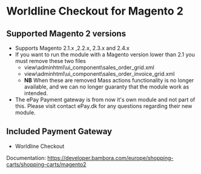 # Worldline Checkout for Magento 2

## Supported Magento 2 versions

* Supports Magento 2.1.x ,2.2.x, 2.3.x and 2.4.x
* If you want to run the module with a Magento version lower than 2.1 you must remove
  these two files
    * view\adminhtml\ui_component\sales_order_grid.xml
    * view\adminhtml\ui_component\sales_order_invoice_grid.xml
    * **NB** When these are removed Mass actions functionality is no longer available,
      and we can no longer guaranty that the module work as intended.
* The ePay Payment gateway is from now it's own module and not part of this. Please visit contact ePay.dk for any questions regarding their new module. 

## Included Payment Gateway

* Worldline Checkout

Documentation: https://developer.bambora.com/europe/shopping-carts/shopping-carts/magento2
